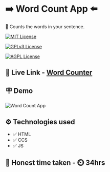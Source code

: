 
# ➡️ Word Count App ⬅️

📝 Counts the words in your sentence. 



[![MIT License](https://img.shields.io/badge/Word-Count-green.svg)](https://choosealicense.com/licenses/mit/)

[![GPLv3 License](https://img.shields.io/badge/JavaScript-DOM-yellow.svg)](https://opensource.org/licenses/)

[![AGPL License](https://img.shields.io/badge/FSJS-Ineuron-blue.svg)](http://www.gnu.org/licenses/agpl-3.0)


## 🔗 Live Link - [Word Counter](https://fsjs-word-count.netlify.app/)


## 🪧 Demo

![Word Count App](https://www.linkpicture.com/q/Screenshot-2022-11-06-134412.png)



## ⚙️ Technologies used

- ✅ HTML
- ✅ CCS
- ✅ JS


## 💯 Honest time taken - ⏲️ 34hrs
